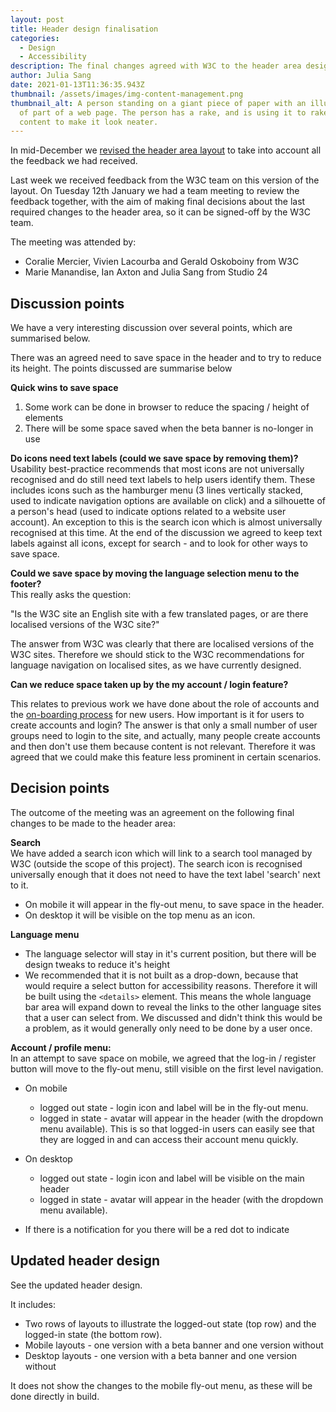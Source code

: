 ```yaml
---
layout: post
title: Header design finalisation
categories:
  - Design
  - Accessibility
description: The final changes agreed with W3C to the header area design
author: Julia Sang
date: 2021-01-13T11:36:35.943Z
thumbnail: /assets/images/img-content-management.png
thumbnail_alt: A person standing on a giant piece of paper with an illustration
  of part of a web page. The person has a rake, and is using it to rake the
  content to make it look neater.
---
```

In mid-December we [revised the header area layout](/updates/header-design-update/) to take into account all the feedback we had received. 

Last week we received feedback from the W3C team on this version of the layout. On Tuesday 12th January we had a team meeting to review the feedback together, with the aim of making final decisions about the last required changes to the header area, so it can be signed-off by the W3C team. 

The meeting was attended by:

* Coralie Mercier, Vivien Lacourba and Gerald Oskoboiny from W3C
* Marie Manandise, Ian Axton and Julia Sang from Studio 24

## Discussion points

We have a very interesting discussion over several points, which are summarised below.

There was an agreed need to save space in the header and to try to reduce its height. The points discussed are summarise below

**Quick wins to save space** 

1. Some work can be done in browser to reduce the spacing / height of elements
2. There will be some space saved when the beta banner is no-longer in use

**Do icons need text labels (could we save space by removing them)?**
Usability best-practice recommends that most icons are not universally recognised and do still need text labels to help users identify them. These includes icons such as the hamburger menu (3 lines vertically stacked, used to indicate navigation options are available on click) and a silhouette of a person's head (used to indicate options related to a website user account). An exception to this is the search icon which is almost universally recognised at this time. At the end of the discussion we agreed to keep text labels against all icons, except for search - and to look for other ways to save space. 

**Could we save space by moving the language selection menu to the footer?**\
This really asks the question: 

   "Is the W3C site an English site with a few translated pages, or are there localised versions of the W3C site?"

The answer from W3C was clearly that there are localised versions of the W3C sites. Therefore we should stick to the W3C recommendations for language navigation on localised sites, as we have currently designed.

**Can we reduce space taken up by the my account / login feature?**

This relates to previous work we have done about the role of accounts and the [on-boarding process](https://docs.google.com/presentation/d/16VQIUv2ugeZG8mNmAtZtHnaMo2E4y9x7YxKA_tPq-Xw/view#slide=id.g8f8cc95ca1_0_266) for new users. How important is it for users to create accounts and login? The answer is that only a small number of user groups need to login to the site, and actually, many people create accounts and then don't use them because content is not relevant. Therefore it was agreed that we could make this feature less prominent in certain scenarios. 

## Decision points

The outcome of the meeting was an agreement on the following final changes to be made to the header area:

**Search**\
We have added a search icon which will link to a search tool managed by W3C (outside the scope of this project). The search icon is recognised universally enough that it does not need to have the text label 'search' next to it.

* On mobile it will appear in the fly-out menu, to save space in the header. 
* On desktop it will be visible on the top menu as an icon.

**Language menu**

* The language selector will stay in it's current position, but there will be design tweaks to reduce it's height
* We recommended that it is not built as a drop-down, because that would require a select button for accessibility reasons. Therefore it will be built using the `<details>` element. This means the whole language bar area will expand down to reveal the links to the other language sites that a user can select from. We discussed and didn't think this would be a problem, as it would generally only need to be done by a user once. 

**Account / profile menu:**\
In an attempt to save space on mobile, we agreed that the log-in / register button will move to the fly-out menu, still visible on the first level navigation. 

* On mobile 

  * logged out state - login icon and label will be in the fly-out menu. 
  * logged in state - avatar will appear in the header (with the dropdown menu available). This is so that logged-in users can easily see that they are logged in and can access their account menu quickly.
* On desktop 

  * logged out state - login icon and label will be visible on the main header
  * logged in state - avatar will appear in the header (with the dropdown menu available).
* If there is a notification for you there will be a red dot to indicate

## Updated header design

See the updated header design.

It includes: 

* Two rows of layouts to illustrate the logged-out state (top row) and the logged-in state (the bottom row).
* Mobile layouts - one version with a beta banner and one version without
* Desktop layouts - one version with a beta banner and one version without

It does not show the changes to the mobile fly-out menu, as these will be done directly in build.